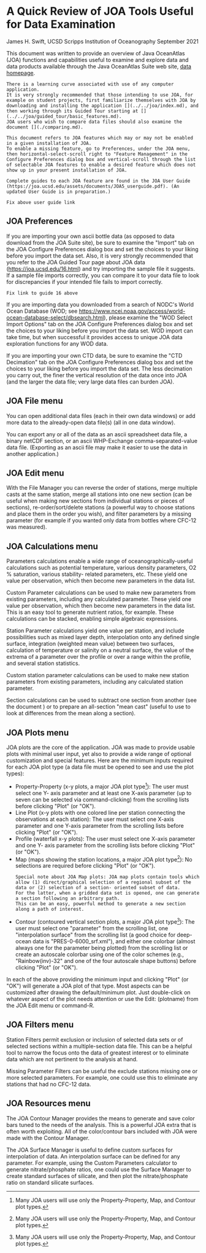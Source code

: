 # A Quick Review of JOA Tools Useful for Data Examination

James H. Swift, UCSD Scripps Institution of Oceanography September 2021

This document was written to provide an overview of Java OceanAtlas (JOA) functions and capabilities useful to examine and explore data and data products available through the Java OceanAtlas Suite web site, [data homepage](../../data/index.md).

```{note}
There is a learning curve associated with use of any computer application.
It is very strongly recommended that those intending to use JOA, for example on student projects, first familiarize themselves with JOA by downloading and installing the application [](../../joa/index.md), and then working through its Guided Tour starting at [](../../joa/guided_tour/basic_features.md).
JOA users who wish to compare data files should also examine the document [](./comparing.md).
```

```{note}
This document refers to JOA features which may or may not be enabled in a given installation of JOA.
To enable a missing feature, go to Preferences, under the JOA menu, then horizontal-select-scroll right to "Feature Management" in the Configure Preferences dialog box and vertical-scroll through the list of selectable JOA features to enable a desired feature which does not show up in your present installation of JOA.
```

```{note}
Complete guides to each JOA feature are found in the JOA User Guide (https://joa.ucsd.edu/assets/documents/JOA5_userguide.pdf). (An updated User Guide is in preparation.)
```

```{todo}
Fix above user guide link
```

## JOA Preferences
If you are importing your own ascii bottle data (as opposed to data download from the JOA Suite site), be sure to examine the "Import" tab on the JOA Configure Preferences dialog box and set the choices to your liking before you import the data set.
Also, it is very strongly recommended that you refer to the JOA Guided Tour page about JOA data (https://joa.ucsd.edu/16.html) and try importing the sample file it suggests.
If a sample file imports correctly, you can compare it to your data file to look for discrepancies if your intended file fails to import correctly.

```{todo}
Fix link to guide 16 above
```

If you are importing data you downloaded from a search of NODC's World Ocean Database (WOD; see <https://www.ncei.noaa.gov/access/world-ocean-database-select/dbsearch.html>), please examine the "WOD Select Import Options" tab on the JOA Configure Preferences dialog box and set the choices to your liking before you import the data set. WOD import can take time, but when successful it provides access to unique JOA data exploration functions for any WOD data.

If you are importing your own CTD data, be sure to examine the "CTD Decimation" tab on the JOA Configure Preferences dialog box and set the choices to your liking before you import the data set. The less decimation you carry out, the finer the vertical resolution of the data once into JOA (and the larger the data file; very large data files can burden JOA).

## JOA File menu
You can open additional data files (each in their own data windows) or add more data to the already-open data file(s) (all in one data window).

You can export any or all of the data as an ascii spreadsheet data file, a binary netCDF section, or an ascii WHP-Exchange comma-separated-value data file. (Exporting as an ascii file may make it easier to use the data in another application.)

## JOA Edit menu
With the File Manager you can reverse the order of stations, merge multiple casts at the same station, merge all stations into one new section (can be useful when making new sections from individual stations or pieces of sections), re-order/sort/delete stations (a powerful way to choose stations and place them in the order you wish), and filter parameters by a missing parameter (for example if you wanted only data from bottles where CFC-12 was measured).

## JOA Calculations menu
Parameters calculations enable a wide range of oceanographically-useful calculations such as potential temperature, various density parameters, O2 % saturation, various stability- related parameters, etc. These yield one value per observation, which then become new parameters in the data list.

Custom Parameter calculations can be used to make new parameters from existing parameters, including any calculated parameter. These yield one value per observation, which then become new parameters in the data list. This is an easy tool to generate nutrient ratios, for example. These calculations can be stacked, enabling simple algebraic expressions.

Station Parameter calculations yield one value per station, and include possibilities such as mixed layer depth, interpolation onto any defined single surface, integration (weighted mean value) between two surfaces, calculation of temperature or salinity on a neutral surface, the value of the extrema of a parameter over the profile or over a range within the profile, and several station statistics.

Custom station parameter calculations can be used to make new station parameters from existing parameters, including any calculated station parameter.

Section calculations can be used to subtract one section from another (see the document [](./comparing.md)) or to prepare an all-section "mean cast" (useful to use to look at differences from the mean along a section).

## JOA Plots menu
JOA plots are the core of the application. JOA was made to provide usable plots with minimal user input, yet also to provide a wide range of optional customization and special features. Here are the minimum inputs required for each JOA plot type (a data file must be opened to see and use the plot types):

* Property-Property (x-y plots, a major JOA plot type[^footnote]):
  The user must select one Y- axis parameter and at least one X-axis parameter (up to seven can be selected via command-clicking) from the scrolling lists before clicking "Plot" (or "OK").
* Line Plot (x-y plots with one colored line per station connecting the observations at each station):
  The user must select one X-axis parameter and one Y-axis parameter from the scrolling lists before clicking "Plot" (or "OK").
* Profile (waterfall x-y plots):
  The user must select one X-axis parameter and one Y- axis parameter from the scrolling lists before clicking "Plot" (or "OK").
* Map (maps showing the station locations, a major JOA plot type[^footnote]):
  No selections are required before clicking "Plot" (or "OK").
  ```{note}
  Special note about JOA Map plots: JOA map plots contain tools which allow (1) direct/graphical selection of a regional subset of the data or (2) selection of a section- oriented subset of data.
  For the latter, when a gridded data set is opened, one can generate a section following an arbitrary path.
  This can be an easy, powerful method to generate a new section along a path of interest.
  ```
* Contour (contoured vertical section plots, a major JOA plot type[^footnote]):
  The user must select one "parameter" from the scrolling list, one "interpolation surface" from the scrolling list (a good choice for deep-ocean data is "PRES-0-6000_srf.xml"), and either one colorbar (almost always one for the parameter being plotted) from the scrolling list or create an autoscale colorbar using one of the color schemes (e.g., "Rainbow(inv)-32" and one of the four autoscale shape buttons) before clicking "Plot" (or "OK").

[^footnote]: Many JOA users will use only the Property-Property, Map, and Contour plot types.

In each of the above providing the minimum input and clicking "Plot" (or "OK") will generate a JOA plot of that type. Most aspects can be customized after drawing the default/minimum plot. Just double-click on whatever aspect of the plot needs attention or use the Edit: (plotname) from the JOA Edit menu or command-R.

## JOA Filters menu
Station Filters permit exclusion or inclusion of selected data sets or of selected sections within a multiple-section data file. This can be a helpful tool to narrow the focus onto the data of greatest interest or to eliminate data which are not pertinent to the analysis at hand.

Missing Parameter Filters can be useful the exclude stations missing one or more selected parameters. For example, one could use this to eliminate any stations that had no CFC-12 data.

## JOA Resources menu
The JOA Contour Manager provides the means to generate and save color bars tuned to the needs of the analysis. This is a powerful JOA extra that is often worth exploiting. All of the color/contour bars included with JOA were made with the Contour Manager.

The JOA Surface Manager is useful to define custom surfaces for interpolation of data. An interpolation surface can be defined for any parameter. For example, using the Custom Parameters calculator to generate nitrate/phosphate ratios, one could use the Surface Manager to create standard surfaces of silicate, and then plot the nitrate/phosphate ratio on standard silicate surfaces.
